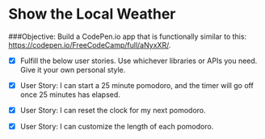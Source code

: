 # Show the Local Weather 

###Objective: 
Build a CodePen.io app that is functionally similar to this: https://codepen.io/FreeCodeCamp/full/aNyxXR/.

- [x] Fulfill the below user stories. Use whichever libraries or APIs you need. Give it your own personal style.
      
- [x] User Story: I can start a 25 minute pomodoro, and the timer will go off once 25 minutes has elapsed.
      
- [x] User Story: I can reset the clock for my next pomodoro.
      
- [x] User Story: I can customize the length of each pomodoro.

